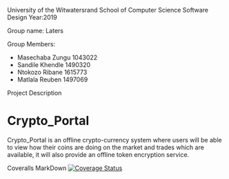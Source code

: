 University of the Witwatersrand
School of Computer Science
Software Design 
Year:2019

Group name: Laters

Group Members:
- Masechaba Zungu 1043022
- Sandile Khendle 1490320
- Ntokozo Ribane 1615773
- Matlala Reuben 1497069

Project Description
# Crypto_Portal
Crypto_Portal is an offline crypto-currency system where users will be able to view how their coins are doing on the market and trades which are available, it will also provide an offline token encryption service. 

Coveralls MarkDown
[![Coverage Status](https://coveralls.io/repos/github/NtokozoRibane/Crypto_Portal/badge.svg?branch=master)](https://coveralls.io/github/NtokozoRibane/Crypto_Portal?branch=master)
